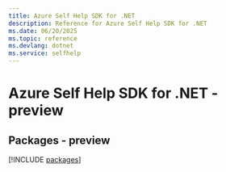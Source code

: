 ```yaml
---
title: Azure Self Help SDK for .NET
description: Reference for Azure Self Help SDK for .NET
ms.date: 06/20/2025
ms.topic: reference
ms.devlang: dotnet
ms.service: selfhelp
---
```

# Azure Self Help SDK for .NET - preview
## Packages - preview
[!INCLUDE [packages](self-help-index.md)]